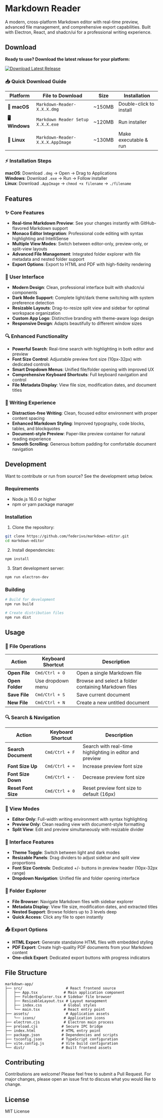 # Markdown Reader

A modern, cross-platform Markdown editor with real-time preview, advanced file management, and comprehensive export capabilities. Built with Electron, React, and shadcn/ui for a professional writing experience.

## Download

**Ready to use? Download the latest release for your platform:**

[![Download Latest Release](https://img.shields.io/github/v/release/federivo/markdown-editor?style=for-the-badge&logo=github)](https://github.com/federivo/markdown-editor/releases/latest)

### 📥 Quick Download Guide

| Platform | File to Download | Size | Installation |
|----------|------------------|------|--------------|
| **🍎 macOS** | `Markdown-Reader-X.X.X.dmg` | ~150MB | Double-click to install |
| **🖥️ Windows** | `Markdown Reader Setup X.X.X.exe` | ~120MB | Run installer |
| **🐧 Linux** | `Markdown-Reader-X.X.X.AppImage` | ~130MB | Make executable & run |

### ⚡ Installation Steps

**macOS**: Download `.dmg` → Open → Drag to Applications  
**Windows**: Download `.exe` → Run → Follow installer  
**Linux**: Download `.AppImage` → `chmod +x filename` → `./filename`

## Features

### ✨ Core Features
- **Real-time Markdown Preview**: See your changes instantly with GitHub-flavored Markdown support
- **Monaco Editor Integration**: Professional code editing with syntax highlighting and IntelliSense
- **Multiple View Modes**: Switch between editor-only, preview-only, or split-view layouts
- **Advanced File Management**: Integrated folder explorer with file metadata and nested folder support
- **Export Options**: Export to HTML and PDF with high-fidelity rendering

### 🎨 User Interface
- **Modern Design**: Clean, professional interface built with shadcn/ui components
- **Dark Mode Support**: Complete light/dark theme switching with system preference detection
- **Resizable Layouts**: Drag-to-resize split view and sidebar for optimal workspace organization
- **Custom App Logo**: Distinctive branding with theme-aware logo design
- **Responsive Design**: Adapts beautifully to different window sizes

### 🔍 Enhanced Functionality  
- **Powerful Search**: Real-time search with highlighting in both editor and preview
- **Font Size Control**: Adjustable preview font size (10px-32px) with dedicated controls
- **Smart Dropdown Menus**: Unified file/folder opening with improved UX
- **Comprehensive Keyboard Shortcuts**: Full keyboard navigation and control
- **File Metadata Display**: View file size, modification dates, and document titles

### 🎯 Writing Experience
- **Distraction-free Writing**: Clean, focused editor environment with proper content spacing
- **Enhanced Markdown Styling**: Improved typography, code blocks, tables, and blockquotes
- **Document-style Preview**: Paper-like preview container for natural reading experience
- **Smooth Scrolling**: Generous bottom padding for comfortable document navigation

## Development

Want to contribute or run from source? See the development setup below.

### Requirements

- Node.js 16.0 or higher
- npm or yarn package manager

### Installation

1. Clone the repository:
```bash
git clone https://github.com/federivo/markdown-editor.git
cd markdown-editor
```

2. Install dependencies:
```bash
npm install
```

3. Start development server:
```bash
npm run electron-dev
```

### Building

```bash
# Build for development
npm run build

# Create distribution files
npm run dist
```

## Usage

### 📂 File Operations

| Action | Keyboard Shortcut | Description |
|--------|------------------|-------------|
| **Open File** | `Cmd/Ctrl + O` | Open a single Markdown file |
| **Open Folder** | Use dropdown menu | Browse and select a folder containing Markdown files |
| **Save File** | `Cmd/Ctrl + S` | Save current document |
| **New File** | `Cmd/Ctrl + N` | Create a new untitled document |

### 🔍 Search & Navigation

| Action | Keyboard Shortcut | Description |
|--------|------------------|-------------|
| **Search Document** | `Cmd/Ctrl + F` | Search with real-time highlighting in editor and preview |
| **Font Size Up** | `Cmd/Ctrl + =` | Increase preview font size |
| **Font Size Down** | `Cmd/Ctrl + -` | Decrease preview font size |
| **Reset Font Size** | `Cmd/Ctrl + 0` | Reset preview font size to default (16px) |

### 📖 View Modes

- **Editor Only**: Full-width writing environment with syntax highlighting
- **Preview Only**: Clean reading view with document-style formatting
- **Split View**: Edit and preview simultaneously with resizable divider

### 🎨 Interface Features

- **Theme Toggle**: Switch between light and dark modes
- **Resizable Panels**: Drag dividers to adjust sidebar and split view proportions
- **Font Size Controls**: Dedicated +/- buttons in preview header (10px-32px range)
- **Dropdown Navigation**: Unified file and folder opening interface

### 📁 Folder Explorer

- **File Browser**: Navigate Markdown files with sidebar explorer
- **Metadata Display**: View file size, modification dates, and extracted titles
- **Nested Support**: Browse folders up to 3 levels deep
- **Quick Access**: Click any file to open instantly

### 📤 Export Options

- **HTML Export**: Generate standalone HTML files with embedded styling
- **PDF Export**: Create high-quality PDF documents from your Markdown content
- **One-click Export**: Dedicated export buttons with progress indicators

## File Structure

```
markdown-app/
├── src/                    # React frontend source
│   ├── App.tsx            # Main application component
│   ├── FolderExplorer.tsx # Sidebar file browser
│   ├── ResizableLayout.tsx # Layout management
│   ├── index.css          # Global styles
│   └── main.tsx           # React entry point
├── assets/                 # Application assets
│   └── icons/             # Application icons
├── electron.cjs           # Electron main process
├── preload.cjs           # Secure IPC bridge
├── index.html            # HTML entry point
├── package.json          # Dependencies and scripts
├── tsconfig.json         # TypeScript configuration
├── vite.config.js        # Vite build configuration
└── dist/                 # Built frontend assets
```

## Contributing

Contributions are welcome! Please feel free to submit a Pull Request. For major changes, please open an issue first to discuss what you would like to change.

## License

MIT License